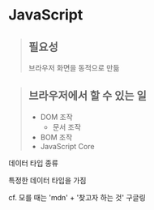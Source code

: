# JavaScript



> ## 필요성
>
> 브라우저 화면을 동적으로 만듦



> ## 브라우저에서 할 수 있는 일
>
> * DOM 조작
>   * 문서 조작
> * BOM 조작
> * JavaScript Core









데이터 타입 종류

특정한 데이터 타입을 가짐





cf. 모를 때는 'mdn' + '찾고자 하는 것' 구글링 